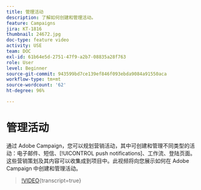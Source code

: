 ```yaml
---
title: 管理活动
description: 了解如何创建和管理活动。
feature: Campaigns
jira: KT-1816
thumbnail: 24672.jpg
doc-type: feature video
activity: USE
team: DOC
exl-id: 61b64e5d-2751-47f9-a2b7-08835a28f763
role: User
level: Beginner
source-git-commit: 943599bd7ce139ef846f093ebda9084a91550aca
workflow-type: tm+mt
source-wordcount: '62'
ht-degree: 96%

---
```


# 管理活动

通过 Adobe Campaign，您可以规划营销活动，其中可创建和管理不同类型的活动：电子邮件、短信、[!UICONTROL push notifications]、工作流、登陆页面。这些营销策划及其内容可以收集成到项目中。此视频将向您展示如何在 Adobe Campaign 中创建和管理活动。

>[!VIDEO](https://video.tv.adobe.com/v/24672?learn=on){transcript=true}
